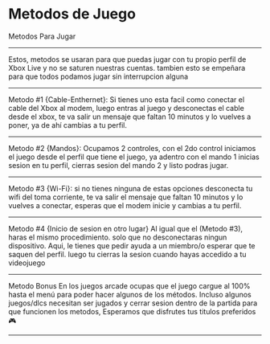 # Metodos de Juego

Metodos Para Jugar
_____________________________________
Estos, metodos se usaran para que puedas jugar con tu propio perfil de Xbox Live y no se saturen nuestras cuentas. tambien esto se empeñara para que todos podamos jugar sin interrupcion alguna
_____________________________________
Metodo #1
{Cable-Enthernet}: Si tienes uno esta facil como conectar el cable del Xbox al modem, luego entras al juego y desconectas el cable desde el xbox, te va salir un mensaje que faltan 10 minutos y lo vuelves a poner, ya de ahí cambias a tu perfil.
_____________________________________
Metodo #2
{Mandos}: Ocupamos 2 controles, con el 2do control iniciamos el juego desde el perfil que tiene el juego, ya adentro con el mando 1 inicias sesion en tu perfil, cierras sesion del mando 2 y listo podras jugar.
_____________________________________
Metodo #3
{Wi-Fi}: si no tienes ninguna de estas opciones desconecta tu wifi del toma corriente, te va salir el mensaje que faltan 10 minutos y lo vuelves a conectar, esperas que el modem inicie y cambias a tu perfil.
_____________________________________
Metodo #4
{Inicio de sesion en otro lugar} Al igual que el (Metodo #3), haras el mismo procedimiento. solo que no desconectaras ningun dispositivo. Aqui, le tienes que pedir ayuda a un miembro/o esperar que te saquen del perfil. luego tu cierras la sesion cuando hayas accedido a tu videojuego
_____________________________________
Metodo Bonus
En los juegos arcade ocupas que el juego cargue al 100% hasta el menú para poder hacer algunos de los métodos. Incluso algunos juegos/dlcs necesitan ser jugados y cerrar sesion dentro de la partida para que funcionen los metodos, Esperamos que disfrutes tus titulos preferidos 🎮
_____________________________________
